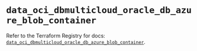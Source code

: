 # `data_oci_dbmulticloud_oracle_db_azure_blob_container`

Refer to the Terraform Registry for docs: [`data_oci_dbmulticloud_oracle_db_azure_blob_container`](https://registry.terraform.io/providers/hashicorp/oci/7.19.0/docs/data-sources/dbmulticloud_oracle_db_azure_blob_container).
